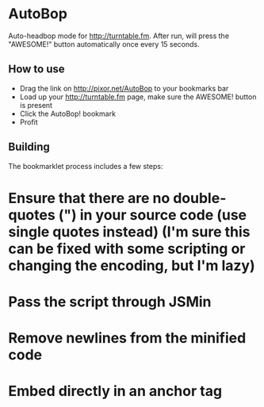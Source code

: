 AutoBop
=======

Auto-headbop mode for http://turntable.fm.  After run, will press the "AWESOME!" button automatically once every 15 seconds.

How to use
----------

 * Drag the link on http://pixor.net/AutoBop to your bookmarks bar
 * Load up your http://turntable.fm page, make sure the AWESOME! button is present
 * Click the AutoBop! bookmark
 * Profit

Building
--------

The bookmarklet process includes a few steps:

 # Ensure that there are no double-quotes (") in your source code (use single quotes instead) (I'm sure this can be fixed with some scripting or changing the encoding, but I'm lazy)
 # Pass the script through JSMin
 # Remove newlines from the minified code
 # Embed directly in an anchor tag

